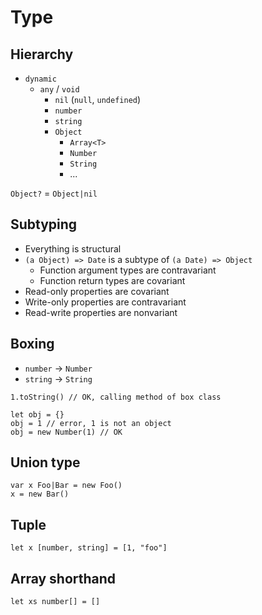 # Type

## Hierarchy

* `dynamic`
  * `any` / `void`
    * `nil` (`null`, `undefined`)
    * `number`
    * `string`
    * `Object`
      * `Array<T>`
      * `Number`
      * `String`
      * ...

`Object?` = `Object|nil`

## Subtyping

* Everything is structural
* `(a Object) => Date` is a subtype of `(a Date) => Object`
  * Function argument types are contravariant
  * Function return types are covariant
* Read-only properties are covariant
* Write-only properties are contravariant
* Read-write properties are nonvariant

## Boxing

* `number` -> `Number`
* `string` -> `String`

```
1.toString() // OK, calling method of box class

let obj = {}
obj = 1 // error, 1 is not an object
obj = new Number(1) // OK
```

## Union type

```
var x Foo|Bar = new Foo()
x = new Bar()
```

## Tuple

```
let x [number, string] = [1, "foo"]
```

## Array shorthand

```
let xs number[] = []
```
